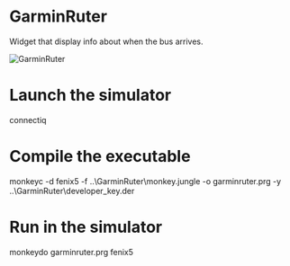 GarminRuter
==================
Widget that display info about when the bus arrives.

![GarminRuter](https://imgur.com/ypd7uzM.png)

# Launch the simulator
connectiq

# Compile the executable
monkeyc -d fenix5 -f \..\GarminRuter\monkey.jungle -o garminruter.prg -y \..\GarminRuter\developer_key.der

# Run in the simulator
monkeydo garminruter.prg fenix5